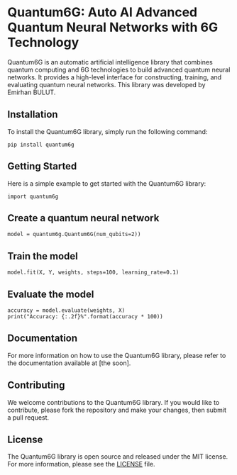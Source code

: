 
# Quantum6G: Auto AI Advanced Quantum Neural Networks with 6G Technology
Quantum6G is an automatic artificial intelligence library that combines quantum computing and 6G technologies to build advanced quantum neural networks. It provides a high-level interface for constructing, training, and evaluating quantum neural networks. This library was developed by Emirhan BULUT.

## Installation
To install the Quantum6G library, simply run the following command: 

```
pip install quantum6g
```

## Getting Started
Here is a simple example to get started with the Quantum6G library:

``` import quantum6g ```

## Create a quantum neural network

``` model = quantum6g.Quantum6G(num_qubits=2)) ```

## Train the model
``` model.fit(X, Y, weights, steps=100, learning_rate=0.1) ```

## Evaluate the model
``` 
accuracy = model.evaluate(weights, X)
print("Accuracy: {:.2f}%".format(accuracy * 100)) 
```

## Documentation
For more information on how to use the Quantum6G library, please refer to the documentation available at [the soon].

## Contributing
We welcome contributions to the Quantum6G library. If you would like to contribute, please fork the repository and make your changes, then submit a pull request.

## License
The Quantum6G library is open source and released under the MIT license. For more information, please see the [LICENSE](https://choosealicense.com/licenses/mit/) file.

